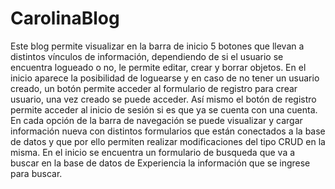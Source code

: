 # CarolinaBlog
Este blog permite visualizar en la barra de inicio 5 botones que llevan a distintos vínculos de información, dependiendo de si el usuario se encuentra logueado o no, le permite editar, crear y borrar objetos.
En el inicio aparece la posibilidad de loguearse y en caso de no tener un usuario creado, un botón permite acceder al formulario de registro para crear usuario, una vez creado se puede acceder. 
Así mismo el botón de registro permite acceder al inicio de sesión si es que ya se cuenta con una cuenta.
En cada opción de la barra de navegación se puede visualizar y cargar información nueva con distintos formularios que están conectados a la base de datos y que por ello permiten realizar modificaciones del tipo CRUD en la misma.
En el inicio se encuentra un formulario de busqueda que va a buscar en la base de datos de Experiencia la información que se ingrese para buscar.
